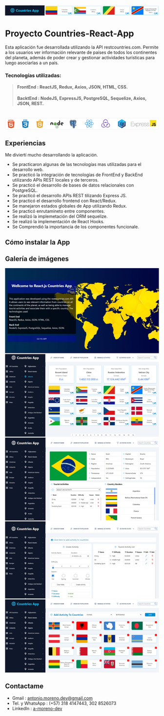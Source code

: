 ![Menu bar countries pi!](/assets/img/banner.png "Menu bar countries pi")

# **Proyecto Countries-React-App**

Esta aplicación fue desarrollada utilizando la API restcountries.com. Permite a los usuarios ver información relevante de países de todos los continentes del planeta, además de poder crear y gestionar actividades turísticas para luego asociarlas a un país. 


### **Tecnologías utilizadas:**
>#### **FrontEnd** : ReactJS, Redux, Axios, JSON, HTML, CSS.
>#### **BacktEnd** : NodeJS, ExpressJS, PostgreSQL, Sequelize, Axios, JSON, REST.

#
![Web develop technologies!](/assets/img/technologies.png "Web develop technologies")

## Experiencias
Me diviertí mucho desarrollando la aplicación.
- Se practicaron algunas de las tecnologías mas utilizadas para el desarrollo web.
- Se practicó la integración de tecnologías de FrontEnd y BackEnd utilizando APIs REST locales y de terceros.
- Se practicó el desarrollo de bases de datos relacionales con PostgreSQL.
- Se practicó el desarrollo APIs REST tilizando Express JS.
- Se practicó el desarrollo frontend con React/Redux.
- Se manejaron estados globales de App utilizando Redux.
- Se practicó enrutamineto entre componentes.
- Se realizó la implemetación del ORM sequelize. 
- Se realizó la implementación de React Hooks.
- Se Comprendió la importancia de los componentes funcionale. 

## Cómo instalar la App

## Galería de imágenes
![Landing!](/assets/img/landing.jpg "Landing")
![Index!](/assets/img/index.jpg "Index")
![Detalles!](/assets/img/detalle.jpg "Detalles")
![Form!](/assets/img/form.jpg "Form")
![Activities!](/assets/img/addactivities.jpg "Activities")
## Contactame
- Gmail : <antonio.moreno.dev@gmail.com>
- Tel. y WhatsApp : (+57) 318 4147443, 302 8526073
- LinkedIn : [a-moreno-dev](https://www.linkedin.com/in/a-moreno-dev/)

